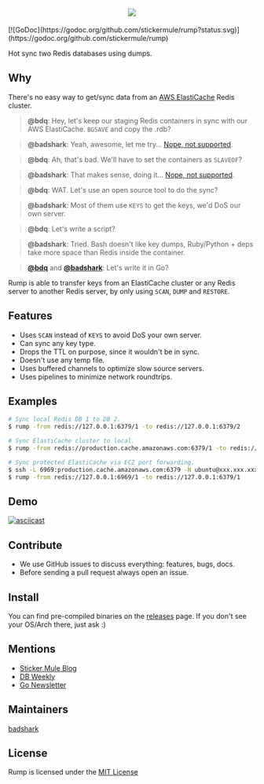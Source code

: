 <h1 align="center">
<img src="https://rawgit.com/jdorfman/rump/master/assets/images/rump_logo.svg">
</h1>
[![GoDoc](https://godoc.org/github.com/stickermule/rump?status.svg)](https://godoc.org/github.com/stickermule/rump)

Hot sync two Redis databases using dumps.

## Why

There's no easy way to get/sync data from an [AWS ElastiCache]( http://docs.aws.amazon.com/AmazonElastiCache/latest/UserGuide/ClientConfig.RestrictedCommands.html ) Redis cluster.

> **@bdq**: Hey, let's keep our staging Redis containers in sync with our AWS ElastiCache. `BGSAVE` and copy the .rdb?

>**@badshark**: Yeah, awesome, let me try... [Nope, not supported](http://docs.aws.amazon.com/AmazonElastiCache/latest/UserGuide/ClientConfig.RestrictedCommands.html).

>**@bdq**: Ah, that's bad. We'll have to set the containers as `SLAVEOF`?

>**@badshark**: That makes sense, doing it... [Nope, not supported](http://docs.aws.amazon.com/AmazonElastiCache/latest/UserGuide/ClientConfig.RestrictedCommands.html).

>**@bdq**: WAT. Let's use an open source tool to do the sync?

>**@badshark**: Most of them use `KEYS` to get the keys, we'd DoS our own server.

>**@bdq**: Let's write a script?

>**@badshark**: Tried. Bash doesn't like key dumps, Ruby/Python + deps take more space than Redis inside the container.

>**[@bdq](https://github.com/BDQ)** and **[@badshark](https://github.com/badshark)**: Let's write it in Go?


Rump is able to transfer keys from an ElastiCache cluster or any Redis server to another Redis server, by only using `SCAN`, `DUMP` and `RESTORE`.

## Features

- Uses `SCAN` instead of `KEYS` to avoid DoS your own server.
- Can sync any key type.
- Drops the TTL on purpose, since it wouldn't be in sync.
- Doesn't use any temp file.
- Uses buffered channels to optimize slow source servers.
- Uses pipelines to minimize network roundtrips.

## Examples

```sh
# Sync local Redis DB 1 to DB 2.
$ rump -from redis://127.0.0.1:6379/1 -to redis://127.0.0.1:6379/2

# Sync ElastiCache cluster to local.
$ rump -from redis://production.cache.amazonaws.com:6379/1 -to redis://127.0.0.1:6379/1

# Sync protected ElastiCache via EC2 port forwarding.
$ ssh -L 6969:production.cache.amazonaws.com:6379 -N ubuntu@xxx.xxx.xxx.xxx &
$ rump -from redis://127.0.0.1:6969/1 -to redis://127.0.0.1:6379/1
```

## Demo

[![asciicast](https://asciinema.org/a/94355.png)](https://asciinema.org/a/94355)

## Contribute

- We use GitHub issues to discuss everything: features, bugs, docs.
- Before sending a pull request always open an issue.

## Install

You can find pre-compiled binaries on the [releases](https://github.com/stickermule/rump/releases) page. If you don't see your OS/Arch there, just ask :)

## Mentions

- [Sticker Mule Blog](https://www.stickermule.com/blog/introducing-rump)
- [DB Weekly](http://dbweekly.com/issues/132)
- [Go Newsletter](http://golangweekly.com/issues/138)

## Maintainers

[badshark](https://github.com/badshark)

## License

Rump is licensed under the [MIT License](https://opensource.org/licenses/MIT)
